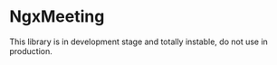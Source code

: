 # NgxMeeting

This library is in development stage and totally instable, do not use in production.

<!-- This library was generated with [Angular CLI](https://github.com/angular/angular-cli) version 8.2.14.

## Code scaffolding

Run `ng generate component component-name --project ngx-meeting` to generate a new component. You can also use `ng generate directive|pipe|service|class|guard|interface|enum|module --project ngx-meeting`.
> Note: Don't forget to add `--project ngx-meeting` or else it will be added to the default project in your `angular.json` file. 

## Build

Run `ng build ngx-meeting` to build the project. The build artifacts will be stored in the `dist/` directory.

## Publishing

After building your library with `ng build ngx-meeting`, go to the dist folder `cd dist/ngx-meeting` and run `npm publish`.

## Running unit tests

Run `ng test ngx-meeting` to execute the unit tests via [Karma](https://karma-runner.github.io).

## Further help

To get more help on the Angular CLI use `ng help` or go check out the [Angular CLI README](https://github.com/angular/angular-cli/blob/master/README.md). -->
